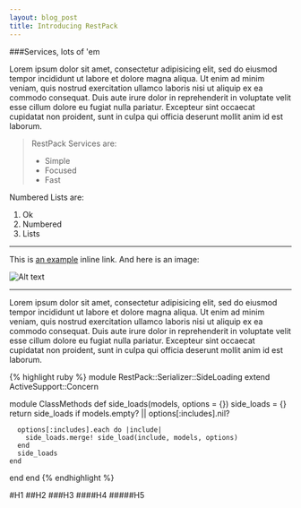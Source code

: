 ```yaml
---
layout: blog_post
title: Introducing RestPack
---
```


###Services, lots of 'em

Lorem ipsum dolor sit amet, consectetur adipisicing elit, sed do eiusmod
tempor incididunt ut labore et dolore magna aliqua. Ut enim ad minim veniam,
quis nostrud exercitation ullamco laboris nisi ut aliquip ex ea commodo
consequat. Duis aute irure dolor in reprehenderit in voluptate velit esse
cillum dolore eu fugiat nulla pariatur. Excepteur sint occaecat cupidatat non
proident, sunt in culpa qui officia deserunt mollit anim id est laborum.

> RestPack Services are:
> * Simple
> * Focused
> * Fast

Numbered Lists are:

1. Ok
2. Numbered
3. Lists

***

This is [an example](https://github.com/restpack "RestPack on Github") inline link. And here is an image:

![Alt text](https://secure.gravatar.com/avatar/81f93d382b6a3dfba1525853484cf2ed?s=420&d=https://a248.e.akamai.net/assets.github.com%2Fimages%2Fgravatars%2Fgravatar-org-420.png "RestPack")

***

Lorem ipsum dolor sit amet, consectetur adipisicing elit, sed do eiusmod
tempor incididunt ut labore et dolore magna aliqua. Ut enim ad minim veniam,
quis nostrud exercitation ullamco laboris nisi ut aliquip ex ea commodo
consequat. Duis aute irure dolor in reprehenderit in voluptate velit esse
cillum dolore eu fugiat nulla pariatur. Excepteur sint occaecat cupidatat non
proident, sunt in culpa qui officia deserunt mollit anim id est laborum.

{% highlight ruby %}
module RestPack::Serializer::SideLoading
  extend ActiveSupport::Concern

  module ClassMethods
    def side_loads(models, options = {})
      side_loads = {}
      return side_loads if models.empty? || options[:includes].nil?

      options[:includes].each do |include|
        side_loads.merge! side_load(include, models, options)
      end
      side_loads
    end
  end
end
{% endhighlight %}

#H1
##H2
###H3
####H4
#####H5